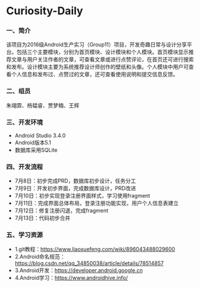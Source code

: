 # Curiosity-Daily

### 一、简介
该项目为2016级Android生产实习（Group11）项目，开发奇趣日常与设计分享平台。包括三个主要模块，分别为首页模块、设计模块和个人模块。首页模块显示推荐文章与用户关注作者的文章，可查看文章或进行点赞评论，在首页还可进行搜索和发布。设计模块主要为系统推荐设计师创作的壁纸和头像。个人模块中用户可查看个人信息和发布过、点赞过的文章，还可查看使用说明和提交信息反馈。

### 二、组员
朱翊霏、杨韫睿、贾梦楠、王辉

### 三、开发环境
  - Android Studio 3.4.0
  - Android版本5.1
  - 数据库采用SQLite

### 四、开发流程
  - 7月8日：初步完成PRD，数据库初步设计，任务分工
  - 7月9日：开发初步界面，完成数据库设计，PRD改进
  - 7月10日：初步实现登录注册界面样式，学习使用fragment
  - 7月11日：完成界面总体布局，登录注册功能实现，用户个人信息表建立
  - 7月12日：修复注册闪退，完成fragment
  - 7月13日：代码初步合并
  
### 五、学习资源
  - 1.git教程：https://www.liaoxuefeng.com/wiki/896043488029600
  - 2.Android命名规范：https://blog.csdn.net/qq_34850038/article/details/78514857
  - 3.Android开发：https://developer.android.google.cn
  - 4.Android学习：https://www.androidhive.info/
